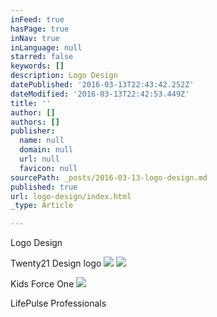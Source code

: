 ```yaml
---
inFeed: true
hasPage: true
inNav: true
inLanguage: null
starred: false
keywords: []
description: Logo Design
datePublished: '2016-03-13T22:43:42.252Z'
dateModified: '2016-03-13T22:42:53.449Z'
title: ''
author: []
authors: []
publisher:
  name: null
  domain: null
  url: null
  favicon: null
sourcePath: _posts/2016-03-13-logo-design.md
published: true
url: logo-design/index.html
_type: Article

---
```

Logo Design

Twenty21 Design logo
![](https://s3-us-west-2.amazonaws.com/the-grid-img/p/06d0725eadabd61ef56ed95e322985afc2dbf1eb.png)
![](https://the-grid-user-content.s3-us-west-2.amazonaws.com/10a455fa-c04a-4ec4-b33a-7eb8012a0c9b.png)

Kids Force One
![](https://the-grid-user-content.s3-us-west-2.amazonaws.com/d76a5b88-1be5-45d6-af43-47501a6c4b56.png)

LifePulse Professionals